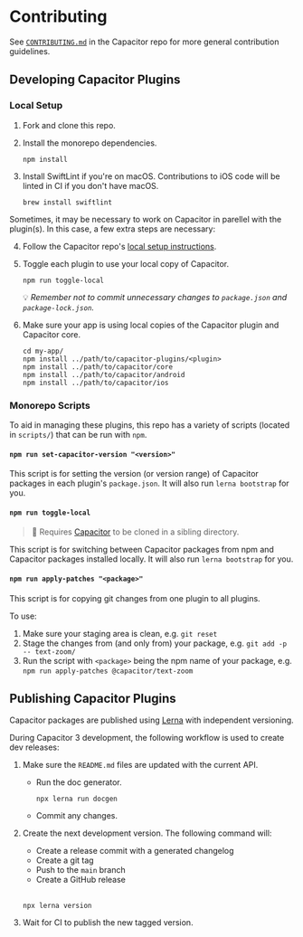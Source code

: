 # Contributing

See [`CONTRIBUTING.md`](https://github.com/ionic-team/capacitor/blob/HEAD/CONTRIBUTING.md) in the Capacitor repo for more general contribution guidelines.

## Developing Capacitor Plugins

### Local Setup

1. Fork and clone this repo.
2. Install the monorepo dependencies.

    ```shell
    npm install
    ```

3. Install SwiftLint if you're on macOS. Contributions to iOS code will be linted in CI if you don't have macOS.

    ```shell
    brew install swiftlint
    ```

Sometimes, it may be necessary to work on Capacitor in parellel with the plugin(s). In this case, a few extra steps are necessary:

4. Follow the Capacitor repo's [local setup instructions](https://github.com/ionic-team/capacitor/blob/HEAD/CONTRIBUTING.md#local-setup).
5. Toggle each plugin to use your local copy of Capacitor.

    ```shell
    npm run toggle-local
    ```

    :bulb: *Remember not to commit unnecessary changes to `package.json` and `package-lock.json`.*

6. Make sure your app is using local copies of the Capacitor plugin and Capacitor core.

    ```shell
    cd my-app/
    npm install ../path/to/capacitor-plugins/<plugin>
    npm install ../path/to/capacitor/core
    npm install ../path/to/capacitor/android
    npm install ../path/to/capacitor/ios
    ```

### Monorepo Scripts

To aid in managing these plugins, this repo has a variety of scripts (located in `scripts/`) that can be run with `npm`.

#### `npm run set-capacitor-version "<version>"`

This script is for setting the version (or version range) of Capacitor packages in each plugin's `package.json`. It will also run `lerna bootstrap` for you.

#### `npm run toggle-local`

> :memo: Requires [Capacitor](https://github.com/ionic-team/capacitor/) to be cloned in a sibling directory.

This script is for switching between Capacitor packages from npm and Capacitor packages installed locally. It will also run `lerna bootstrap` for you.

#### `npm run apply-patches "<package>"`

This script is for copying git changes from one plugin to all plugins.

To use:

1. Make sure your staging area is clean, e.g. `git reset`
1. Stage the changes from (and only from) your package, e.g. `git add -p -- text-zoom/`
1. Run the script with `<package>` being the npm name of your package, e.g. `npm run apply-patches @capacitor/text-zoom`

## Publishing Capacitor Plugins

Capacitor packages are published using [Lerna](https://github.com/lerna/lerna) with independent versioning.

During Capacitor 3 development, the following workflow is used to create dev releases:

1. Make sure the `README.md` files are updated with the current API.
    * Run the doc generator.

      ```shell
      npx lerna run docgen
      ```

    * Commit any changes.

1. Create the next development version. The following command will:
    * Create a release commit with a generated changelog
    * Create a git tag
    * Push to the `main` branch
    * Create a GitHub release

    <br>

    ```shell
    npx lerna version
    ```

1. Wait for CI to publish the new tagged version.
